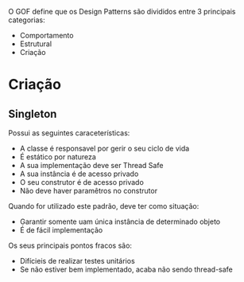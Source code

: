 O GOF define que os Design Patterns são divididos entre 3 principais
categorias:

* Comportamento
* Estrutural
* Criação

# Criação

## Singleton

Possui as seguintes caraceterísticas:

* A classe é responsavel por gerir o seu ciclo de vida
* É estático por natureza 
* A sua implementação deve ser Thread Safe
* A sua instância é de acesso privado
* O seu construtor é de acesso privado
* Não deve haver paramêtros no construtor

Quando for utilizado este padrão, deve ter como situação:

* Garantir somente uam única instância de determinado objeto
* É de fácil implementação

Os seus principais pontos fracos são:

* Difícieis de realizar testes unitários
* Se não estiver bem implementado, acaba não sendo thread-safe